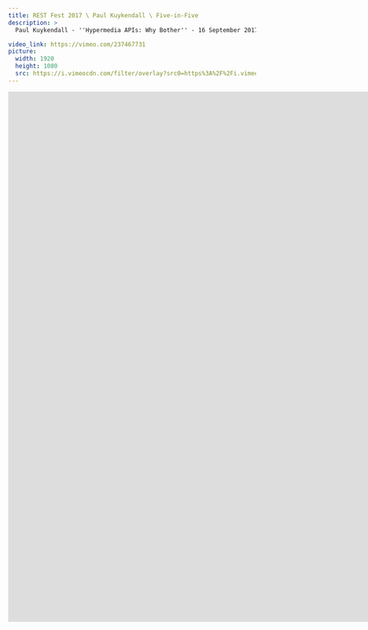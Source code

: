 ```yaml
---
title: REST Fest 2017 \ Paul Kuykendall \ Five-in-Five
description: >
  Paul Kuykendall - ''Hypermedia APIs: Why Bother'' - 16 September 2017

video_link: https://vimeo.com/237467731
picture:
  width: 1920
  height: 1080
  src: https://i.vimeocdn.com/filter/overlay?src0=https%3A%2F%2Fi.vimeocdn.com%2Fvideo%2F659928470_1920x1080.jpg&src1=http%3A%2F%2Ff.vimeocdn.com%2Fp%2Fimages%2Fcrawler_play.png
---
```

<iframe src="https://player.vimeo.com/video/237467731?title=0&byline=0&portrait=0&badge=0&autopause=0&player_id=0" width="1920" height="1080" frameborder="0" title="REST Fest 2017 \ Paul Kuykendall \ Five-in-Five" webkitallowfullscreen mozallowfullscreen allowfullscreen></iframe>